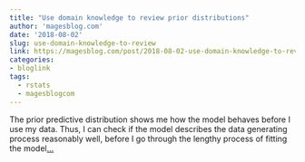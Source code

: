 ```yaml
---
title: "Use domain knowledge to review prior distributions"
author: 'magesblog.com'
date: '2018-08-02'
slug: use-domain-knowledge-to-review
link: https://magesblog.com/post/2018-08-02-use-domain-knowledge-to-review-prior-predictive-distributions/
categories:
- bloglink
tags:
  - rstats
  - magesblogcom
---
```


The prior predictive distribution shows me how the model behaves before I use my data. Thus, I can check if the model describes the data generating process reasonably well, before I go through the lengthy process of fitting the model[... <i class="fas fa-external-link-alt"></i>](https://magesblog.com/post/2018-08-02-use-domain-knowledge-to-review-prior-predictive-distributions/)

